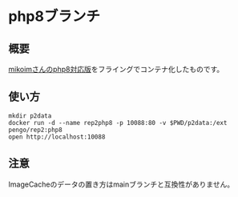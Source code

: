 # php8ブランチ

## 概要

[mikoimさんのphp8対応版](https://github.com/mikoim/p2-php/tree/php8-merge)をフライングでコンテナ化したものです。

## 使い方

```shell
mkdir p2data
docker run -d --name rep2php8 -p 10088:80 -v $PWD/p2data:/ext pengo/rep2:php8
open http://localhost:10088
```

## 注意

ImageCacheのデータの置き方はmainブランチと互換性がありません。
